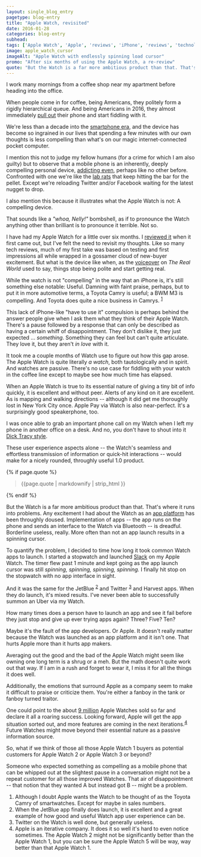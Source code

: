 ```yaml
---
layout: single_blog_entry
pagetype: blog-entry
title: "Apple Watch, revisited"
date: 2016-01-28
categories: blog-entry
subhead:
tags: ['Apple Watch', 'Apple', 'reviews', 'iPhone', 'reviews', 'technology', 'think pieces', 'wanks']
image: apple_watch_cursor
imageAlt: "Apple Watch with endlessly spinning load cursor"
promo: "After six months of using the Apple Watch, a re-review"
quote: "But the Watch is a far more ambitious product than that. That's where it runs into problems."
---  
```


I work many mornings from a coffee shop near my apartment before heading into the office.

When people come in for coffee, being Americans, they politely form a rigidly hierarchical queue. And being Americans in 2016, they almost immediately [pull out][7] their phone and start fiddling with it.

We're less than a decade into the [smartphone era][15], and the device has become so ingrained in our lives that spending a few minutes with our own thoughts is less compelling than what's on our magic internet-connected pocket computer.

I mention this not to judge my fellow humans (for a crime for which I am also guilty) but to observe that a mobile phone is an inherently, deeply compelling personal device, [addicting even][9], perhaps like no other before. Confronted with one we're like the [lab rats][10] that keep hitting the bar for the pellet. Except we're reloading Twitter and/or Facebook waiting for the latest nugget to drop.

I also mention this because it illustrates what the Apple Watch is not:  A compelling device.

That sounds like a _"whoa, Nelly!"_ bombshell, as if to pronounce the Watch anything other than brilliant is to pronounce it terrible. Not so.  

I have had my Apple Watch for a little over six months. I [reviewed it][5] when it first came out, but I've felt the need to revisit my thoughts. Like so many tech reviews, much of my first take was based on testing and first impressions all while wrapped in a gossamer cloud of new-buyer excitement. But what is the device like when, as the [voiceover][6] on _The Real World_ used to say, things stop being polite and start getting real.

While the watch is not "compelling" in the way that an iPhone is, it's still something else notable: Useful. Damning with faint praise, perhaps, but to put it in more automotive terms, a Toyota Camry is useful; a BWM M3 is compelling. And Toyota does quite a nice business in Camrys. <sup>[1][1]</sup>

This lack of iPhone-like "have to use it" compulsion is perhaps behind the answer people give when I ask them what they think of their Apple Watch. There's a pause followed by a response that can only be described as having a certain whiff of disappointment. They don't dislike it, they just expected ... _something_. Something they can feel but can't quite articulate. They love it, but they aren't _in love_ with it.

It took me a couple months of Watch use to figure out how this gap arose. The Apple Watch is quite literally _a watch_, both tautologically and in spirit. And watches are passive. There's no use case for fiddling with your watch in the coffee line except to maybe see how much time has elapsed.

When an Apple Watch is true to its essential nature of giving a tiny bit of info quickly, it is excellent and without peer. Alerts of any kind on it are excellent. As is mapping and walking directions -- although it did get me thoroughly lost in New York City once. Apple Pay via Watch is also near-perfect. It's a surprisingly good speakerphone, too.

I was once able to grab an important phone call on my Watch when I left my phone in another office on a desk. And no, you don't have to shout into it [Dick Tracy style][11].

These user experience aspects alone -- the Watch's seamless and effortless transmission of information or quick-hit interactions -- would make for a nicely rounded, throughly useful 1.0 product.

{% if page.quote %}
  <aside class="blog-pullquote">
  <blockquote>{{page.quote | markdownify | strip_html }}</blockquote>
  </aside>
{% endif %}

But the Watch is a far more ambitious product than that. That's where it runs into problems. Any excitement I had about the Watch as an [app platform][12] has been throughly doused. Implementation of apps -- the app runs on the phone and sends an interface to the Watch via Bluetooth -- is dreadful. Borderline useless, really. More often than not an app launch results in a spinning cursor.

To quantify the problem, I decided to time how long it took common Watch apps to launch. I started a stopwatch and launched [Slack][13] on my Apple Watch. The timer flew past 1 minute and kept going as the app launch cursor was still _spinning, spinning, spinning, spinning._ I finally hit stop on the stopwatch with no app interface in sight.

And it was the same for the JetBlue <sup>[2][2]</sup> and Twitter <sup>[3][3]</sup> and Harvest apps. When they do launch, it's mixed results. I've never been able to successfully summon an Uber via my Watch.

How many times does a person have to launch an app and see it fail before they just stop and give up ever trying apps again? Three? Five? Ten?

Maybe it's the fault of the app developers. Or Apple. It doesn't really matter because the Watch was launched as an app platform and it isn't one. That hurts Apple more than it hurts app makers.

Averaging out the good and the bad of the Apple Watch might seem like owning one long term is a shrug or a meh. But the math doesn't quite work out that way. If I am in a rush and forget to wear it, I miss it for all the things it does well.

Additionally, the emotions that surround Apple as a company seem to make it difficult to praise or criticize them. You're either a fanboy in the tank or fanboy turned traitor.

One could point to the about [9 million][14] Apple Watches sold so far and declare it all a roaring success. Looking forward, Apple will get the app situation sorted out, and more features are coming in the next iterations.<sup>[4][4]</sup> Future Watches might move beyond their essential nature as a passive information source.

So, what if we think of those all those Apple Watch 1 buyers as potential customers for Apple Watch 2 or Apple Watch 3 or beyond?

Someone who expected something as compelling as a mobile phone that can be whipped out at the slightest pause in a conversation might not be a repeat customer for all those improved Watches. That air of disappointment -- that notion that they wanted A but instead got B -- might be a problem.  





1. <span id="footnote-one-watch-six"></span> Although I  doubt Apple wants the Watch to be thought of as the Toyota Camry of smartwatches. Except for maybe in sales numbers.
2. <span id="footnote-two-watch-six"></span>When the JetBlue app finally does launch, it is excellent and a great example of how good and useful Watch app user experience can be.
3. <span id="footnote-three-watch-six"></span> Twitter on the Watch is well done, but generally useless.
4. <span id="footnote-four-watch-six"></span>Apple is an iterative company. It does it so well it's hard to even notice sometimes. The Apple Watch 2 might not be significantly better than the Apple Watch 1, but you can be sure the Apple Watch 5 will be way, way better than that Apple Watch 1.

[1]:#footnote-one-watch-six
[2]:#footnote-two-watch-six
[3]:#footnote-three-watch-six
[4]:#footnote-four-watch-six
[5]:https://www.davidputney.com/2015/05/just-nice.html
[6]:https://www.youtube.com/watch?v=xIni27L3q_k
[7]:https://orrdesign.files.wordpress.com/2012/10/waiting-in-line-for-iphone.jpg
[8]:https://www.psychologytoday.com/blog/reading-between-the-headlines/201307/smartphone-addiction
[9]:https://www.psychologytoday.com/blog/reading-between-the-headlines/201307/smartphone-addiction
[10]:https://www.youtube.com/watch?v=de_b7k9kQp0
[11]:https://connellydale.files.wordpress.com/2011/11/dick-tracy-wrist-radio.jpg
[12]:http://www.apple.com/watch/apps/?afid=p238%7CsNvOI70OH-dc_mtid_20925qtb42335_pcrid_81853254973_&cid=wwa-us-kwg-watch-slid-
[13]:http://slackhq.com/post/117286938440/slack-for-apple-watch
[14]:http://www.fool.com/investing/general/2016/01/21/a-low-estimate-of-9-million-apple-watches-sold-in.aspx
[15]:https://www.youtube.com/watch?v=9hUIxyE2Ns8
